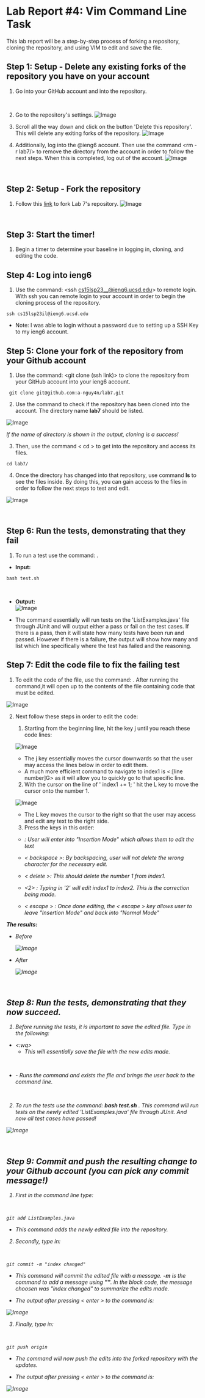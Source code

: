# Lab Report #4: Vim Command Line Task 
This lab report will be a step-by-step process of forking a repository, cloning the repository, 
and using VIM to edit and save the file. 

## Step 1: Setup - Delete any existing forks of the repository you have on your account
  
  1) Go into your GitHub account and into the repository.
  <br>
   
   
  2) Go to the repository's settings. 
     ![Image](GitSettings.png)
  
  
  3) Scroll all the way down and click on the button 'Delete this repository'. 
     This will delete any exiting forks of the repository. 
     ![Image](DeleteRepos..png)
  
  
  4) Additionally, log into the @ieng6 account. Then use the command <rm -r lab7/> to remove the directory
     from the account in order to follow the next steps. When this is completed, log out of the account. 
     ![Image](RemoveLab7.png)

 
  <br>


## Step 2: Setup - Fork the repository

  1) Follow this [link](https://github.com/ucsd-cse15l-s23/lab7) to fork Lab 7's repository. 
     ![Image](Forking7.png)
<br>


## Step 3: Start the timer!

  1) Begin a timer to determine your baseline in logging in, cloning, and editing the code. <br>


## Step 4: Log into ieng6

  1) Use the command: <ssh cs15lsp23__@ieng6.ucsd.edu> to remote login. With ssh you can remote login to your 
     account in order to begin the cloning process of the repository. <br>
  
  
   ```
   ssh cs15lsp23il@ieng6.ucsd.edu
   ```
  * Note: I was able to login without a password due to setting up a SSH Key to my ieng6 account. 

## Step 5: Clone your fork of the repository from your Github account
  1) Use the command: <git clone (ssh link)> to clone the repository from your GitHub account into 
     your ieng6 account. <br>
     
   
   ```
    git clone git@github.com:a-nguy4n/lab7.git
   ```
     
  2) Use the command <ls> to check if the repository has been cloned into the account. 
     The directory name **lab7** should be listed. 
      
   ![Image](Lab7Check.png)
     
     
   *If the name of directory is shown in the output, cloning is a success!*

  3) Then, use the command < cd > to get into the repository and access its files. <br>


   ```
   cd lab7/
   ```
     

  4) Once the directory has changed into that repository, use command **ls** to see the files inside. 
     By doing this, you can gain access to the files in order to follow the next steps to test and edit. 
     
   ![Image](Lab7LS.png) 
     
  <br>


## Step 6: Run the tests, demonstrating that they fail
  1) To run a test use the command: <bash test.sh> . 
  - **Input:** <br>


  ```
  bash test.sh
  ```
   <br>
   
   
   - **Output:** <br>
     ![Image](FailTest.png)
 
 
 - The command <bash test.sh> essentially will run tests on the 'ListExamples.java' file through JUnit and 
   will output either a pass or fail on the test cases. If there is a pass, then it will state how many tests have been run
   and passed. However if there is a failure, the output will show how many and list which line specifically where the test has
   failed and the reasoning.
   <br>

    
    
## Step 7: Edit the code file to fix the failing test
  
  1) To edit the code of the file, use the command: <vim ListExamples.java>. After running the command,it 
     will open up to the contents of the file containing code that must be edited.
     
  ![Image](OpenContents.png)
  
  2) Next follow these steps in order to edit the code:
 
      1. Starting from the beginning line, hit the key j until you reach these code lines:
        
      ![Image](CodeLine.png)
       
        - The j key essentially moves the cursor downwards so that the user may access the lines below in order to edit them. 
        * A much more efficient command to navigate to index1 is <:[line number]G> as it will allow you to quickly go to that specific line. 
      
      2. With the cursor on the line of ' index1 += 1; ' hit the L key to move the cursor onto the number 1.
        
      ![Image](CursorOne.png)
     
        - The L key moves the cursor to the right so that the user may access and edit any text to the right side. 
   
      3. Press the keys in this order:
      
        - <i> : User will enter into "Insertion Mode" which allows them to edit the text
                
        - < backspace >: By backspacing, user will not delete the wrong character for the necessary edit.
             
        - < delete >: This should delete the number 1 from index1.
             
        - <2> : Typing in '2' will edit index1 to index2. This is the correction being made.
             
        - < escape > : Once done editing, the < escape > key allows user to leave "Insertion Mode" and back into "Normal Mode"
            
        
         
  **The results:**
  - Before 
    
    ![Image](CursorOne.png)

  - After
    
    ![Image](EditTwo.png)
          
<br>


## Step 8: Run the tests, demonstrating that they now succeed.

  1) Before running the tests, it is important to save the edited file. 
     Type in the following: <br>
     
     
   - <:wq>
     - This will essentially save the file with the new edits made. 
  <br>


   - <return>
     - Runs the command and exists the file and brings the user back to the command line.
   <br>
     
     
  2) To run the tests use the command: **bash test.sh** . This command will run tests on the newly edited 'ListExamples.java' file 
     through JUnit. And now all test cases have passed! 
     <br>  
     
     
  ![Image](PassTest.png)
     
<br>
    


## Step 9: Commit and push the resulting change to your Github account (you can pick any commit message!)

  1) First in the command line type: 
  <br>


  ```
  git add ListExamples.java
  ``` 
  
   - This command adds the newly edited file into the repository. <br>
     
     
  2) Secondly, type in: 
  <br>
  
  
   ```
   git commit -m "index changed"
   ```
   
  - This command will commit the edited file with a message. **-m** is the command to add a message using **""**. 
     In the block code, the message choosen was "index changed" to summarize the edits made. 
       
  - The output after pressing < enter > to the command is: 
  
  ![Image](Commit.png)
  
  
  
  
  3) Finally, type in: 
  <br>
  
  
  ```
  git push origin
  ```
     
  - The command will now push the edits into the forked repository with the updates. 

  - The output after pressing < enter > to the command is: <br>
       
       
  ![Image](PushOrigin.png)











